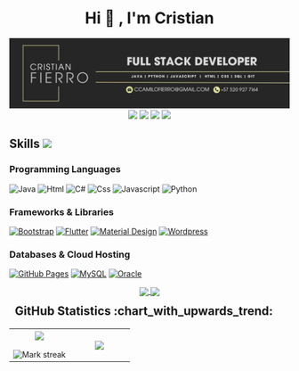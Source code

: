<!-- Titulo !-->
<div align="center">

  <h1 align="center">Hi 👋 , I'm Cristian</h1>
</div>

<img src="https://raw.githubusercontent.com/ccamilofierro/ccamilofierro/main/Banner-cristian-fierro.png" alt="banner that says Cristian Fierro - fullstack developer">
<div align="center">
  <a href="https://www.linkedin.com/in/cristian-camilo-garzón" target="_blank"><img src="https://img.shields.io/badge/-LinkedIn-%23333?style=for-the-badge&logo=linkedin&logoColor=white" target="_blank"></a> 
  <a href="https://www.instagram.com/ccamilofierro" target="_blank"><img src="https://img.shields.io/badge/-Instagram-%23333?style=for-the-badge&logo=instagram&logoColor=white" target="_blank"></a>
 <a href="https://www.pendiente.com/" target="_blank"><img src="https://img.shields.io/badge/Portafolio-%23333?style=for-the-badge&logo=portfolio&logoColor=white" target="_blank"></a> 
  <a href = "mailto:ccamilofierro@gmail.com"><img src="https://img.shields.io/badge/-Gmail-%23333?style=for-the-badge&logo=gmail&logoColor=white" target="_blank"></a>

</div>



## Skills <img src="https://media.giphy.com/media/QssGEmpkyEOhBCb7e1/giphy.gif" width="25px">

### Programming Languages

<p>
   <img alt="Java" src="https://img.shields.io/badge/JAVA-informational?logo=Java&logoColor=white&color=262626">
   <img alt="Html" src="https://img.shields.io/badge/HTML-informational?logo=html5&logoColor=white&color=262626">
   <img alt="C#" src="https://img.shields.io/badge/C%23-informational?logo=C&logoColor=white&color=262626">
   <img alt="Css" src="https://img.shields.io/badge/CSS-informational?logo=css3&logoColor=white&color=262626">
   <img alt="Javascript" src="https://img.shields.io/badge/JAVASCRIPT-informational?logo=javascript&logoColor=white&color=262626">
   <img alt="Python" src="https://img.shields.io/badge/PYTHON-informational?logo=Python&logoColor=white&color=262626">
</p>

### Frameworks & Libraries

<p>
    <a href="#"><img alt="Bootstrap" src="https://img.shields.io/badge/Bootstrap-7952B3.svg?logo=bootstrap&logoColor=white"></a>
    <a href="#"><img alt="Flutter" src="https://img.shields.io/badge/Flutter-02569B.svg?logo=flutter&logoColor=white"></a>
    <a href="#"><img alt="Material Design" src="https://img.shields.io/badge/Material%20Design-0081CB.svg?logo=material-design&logoColor=white"></a>
    <a href="#"><img alt="Wordpress" src="https://img.shields.io/badge/Wordpress-21759B?logo=wordpress&logoColor=white"></a>
</p>

### Databases & Cloud Hosting

<p>
    <a href="#"><img alt="GitHub Pages" src="https://img.shields.io/badge/GitHub%20Pages-327FC7.svg?logo=github&logoColor=white"></a>
    <a href="#"><img alt="MySQL" src="https://img.shields.io/badge/MySQL-00f.svg?logo=mysql&logoColor=white"></a>
    <a href="#"><img alt="Oracle" src ="https://img.shields.io/badge/Oracle-F00000.svg?logo=oracle&logoColor=white"></a>
</p>

<div align="center">
<a href="https://github.com/MrBlueBird2/to-do-list-flask">
  <!-- Change the `github-readme-stats.anuraghazra1.vercel.app` to `github-readme-stats.vercel.app`  -->
  <img align="center" src="https://github-readme-stats.anuraghazra1.vercel.app/api/pin/?username=MrBlueBird2&repo=to-do-list-flask&theme=dark&bg_color=262626&hide_border=true" />
</a>    
<a href="https://github.com/mrbluebird2/mrbluebird2.github.io">
  <!-- Change the `github-readme-stats.anuraghazra1.vercel.app` to `github-readme-stats.vercel.app`  -->
  <img align="center" src="https://github-readme-stats.anuraghazra1.vercel.app/api/pin/?username=MrBlueBird2&repo=mrbluebird2.github.io&theme=dark&bg_color=262626&hide_border=true"/>
</a>
</div>

<!--- stats & Trophy (start) -->
<p align="center">
  <h2 style="margin: 5px 10px;">GitHub Statistics :chart_with_upwards_trend:</h2> 
<div style="display: flex; align-items: center; justify-content: center;">
  <!--- stats (start) -->
<table align="center">
<tr border="none">
<td width="50%" align="center">
  
  <img  align="center"  src="https://github-readme-stats.vercel.app/api?username=ccamilofierro&theme=apprentice&show_icons=true&count_private=true&hide_border=true" />
  <br></br>
  <img  title="🔥 Get streak stats for your profile at git.io/streak-stats" alt="Mark streak" src="https://github-readme-streak-stats.herokuapp.com/?user=ccamilofierro&theme=apprentice&hide_border=true" /> 
</td>

<td width="50%" align="center">

  <img  align="center"  src="https://github-readme-stats.anuraghazra1.vercel.app/api/top-langs/?username=ccamilofierro&theme=dark&hide_border=true&layout=compact&bg_color=262626"/>
  
  </td>
</tr>
</table>
<!--- stats (end) -->


